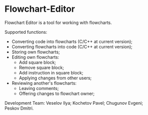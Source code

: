# Flowchart-Editor

Flowchart Editor is a tool for working with flowcharts.

Supported functions:
 - Converting code into flowcharts (C/C++ at current version);
 - Converting flowcharts into code (C/C++ at current version);
 - Storing own flowcharts;
 - Editing own flowcharts:
	- Add square block;
	- Remove square block;
	- Add instruction in square block;
	- Applying changes from other users;
 - Reviewing another's flowcharts:
	- Leaving comments;
	- Offering changes to flowchart owner;
	
Development Team:
Veselov Ilya; 
Kochetov Pavel; 
Chugunov Evgeni; 
Peskov Dmitri.